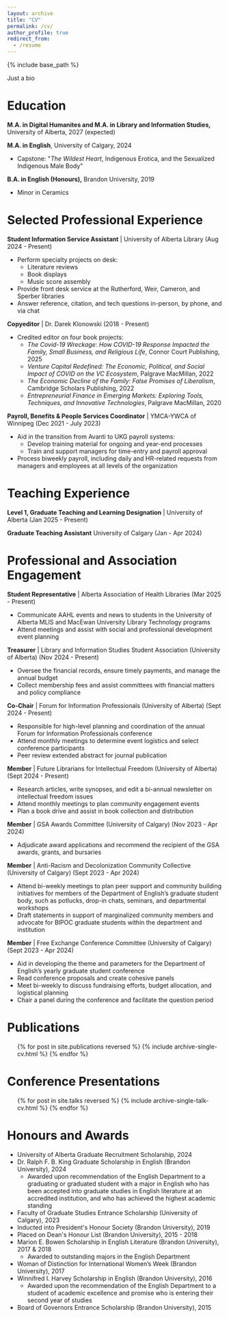 ```yaml
---
layout: archive
title: "CV"
permalink: /cv/
author_profile: true
redirect_from:
  - /resume
---
```


{% include base_path %}

Just a bio

Education
======
**M.A. in Digital Humanites and M.A. in Library and Information Studies,** University of Alberta, 2027 (expected)

**M.A. in English**, University of Calgary, 2024
* Capstone: "*The Wildest Heart*, Indigenous Erotica, and the Sexualized Indigenous Male Body"

**B.A. in English (Honours),** Brandon University, 2019
* Minor in Ceramics

Selected Professional Experience
======
**Student Information Service Assistant** | University of Alberta Library (Aug 2024 - Present)
  * Perform specialty projects on desk:
    * Literature reviews
    * Book displays
    * Music score assembly
  * Provide front desk service at the Rutherford, Weir, Cameron, and Sperber libraries
  * Answer reference, citation, and tech questions in-person, by phone, and via chat

**Copyeditor** | Dr. Darek Klonowski (2018 - Present)
  * Credited editor on four book projects:
    * *The Covid-19 Wreckage: How COVID-19 Response Impacted the Family, Small Business, and Religious Life*, Connor Court Publishing, 2025
    * *Venture Capital Redefined: The Economic, Political, and Social Impact of COVID on the VC Ecosystem*, Palgrave MacMillan, 2022
    * *The Economic Decline of the Family: False Promises of Liberalism*, Cambridge Scholars Publishing, 2022
    * *Entrepreneurial Finance in Emerging Markets: Exploring Tools, Techniques, and Innovative Technologies*, Palgrave MacMillan, 2020

**Payroll, Benefits & People Services Coordinator** | YMCA-YWCA of Winnipeg (Dec 2021 - July 2023)
  * Aid in the transition from Avanti to UKG payroll systems:
    * Develop training material for ongoing and year-end processes
    * Train and support managers for time-entry and payroll approval
  * Process biweekly payroll, including daily and HR-related requests from managers and employees at all levels of the organization
  
Teaching Experience
======
**Level 1, Graduate Teaching and Learning Designation** | University of Alberta (Jan 2025 - Present)

**Graduate Teaching Assistant** University of Calgary (Jan - Apr 2024)

Professional and Association Engagement
======
**Student Representative** | Alberta Association of Health Libraries (Mar 2025 - Present)
* Communicate AAHL events and news to students in the University of Alberta MLIS and MacEwan University Library Technology programs
* Attend meetings and assist with social and professional development event planning

**Treasurer** | Library and Information Studies Student Association (University of Alberta) (Nov 2024 - Present)
* Oversee the financial records, ensure timely payments, and manage the annual budget
* Collect membership fees and assist committees with financial matters and policy compliance

**Co-Chair** | Forum for Information Professionals (University of Alberta) (Sept 2024 - Present)
* Responsible for high-level planning and coordination of the annual Forum for Information Professionals conference
* Attend monthly meetings to determine event logistics and select conference participants
* Peer review extended abstract for journal publication

**Member** | Future Librarians for Intellectual Freedom (University of Alberta) (Sept 2024 - Present)
* Research articles, write synopses, and edit a bi-annual newsletter on intellectual freedom issues
* Attend monthly meetings to plan community engagement events
* Plan a book drive and assist in book collection and distribution

**Member** | GSA Awards Committee (University of Calgary) (Nov 2023 - Apr 2024)
* Adjudicate award applications and recommend the recipient of the GSA awards, grants, and bursaries

**Member** | Anti-Racism and Decolonization Community Collective (University of Calgary) (Sept 2023 - Apr 2024)
* Attend bi-weekly meetings to plan peer support and community building initiatives for members of the Department of English’s graduate student body, such as potlucks, drop-in chats, seminars, and departmental workshops
* Draft statements in support of marginalized community members and advocate for BIPOC graduate students within the department and institution

**Member** | Free Exchange Conference Committee (University of Calgary) (Sept 2023 - Apr 2024)
* Aid in developing the theme and parameters for the Department of English’s yearly graduate student conference
* Read conference proposals and create cohesive panels
* Meet bi-weekly to discuss fundraising efforts, budget allocation, and logistical planning
* Chair a panel during the conference and facilitate the question period

Publications
======
  <ul>{% for post in site.publications reversed %}
    {% include archive-single-cv.html %}
  {% endfor %}</ul>
  
Conference Presentations
======
  <ul>{% for post in site.talks reversed %}
    {% include archive-single-talk-cv.html  %}
  {% endfor %}</ul>
    
Honours and Awards
======
* University of Alberta Graduate Recruitment Scholarship, 2024
* Dr. Ralph F. B. King Graduate Scholarship in English (Brandon University), 2024
  * Awarded upon recommendation of the English Department to a graduating or graduated student with a major in English who has been accepted into graduate studies in English literature at an accredited institution, and who has achieved the highest academic standing
* Faculty of Graduate Studies Entrance Scholarship (University of Calgary), 2023
* Inducted into President's Honour Society (Brandon University), 2019
* Placed on Dean's Honour List (Brandon University), 2015 - 2018
* Marion E. Bowen Scholarship in English Literature (Brandon University), 2017 & 2018
  * Awarded to outstanding majors in the English Department
* Woman of Distinction for International Women’s Week (Brandon University), 2017
* Winnifred I. Harvey Scholarship in English (Brandon University), 2016
  * Awarded upon the recommendation of the English Department to a student of academic excellence and promise who is entering their second year of studies
* Board of Governors Entrance Scholarship (Brandon University), 2015
